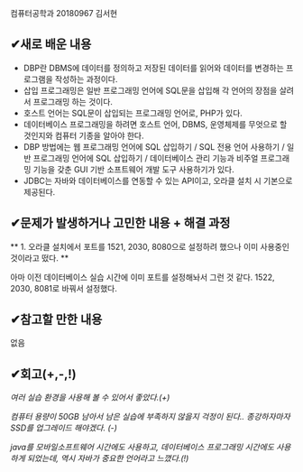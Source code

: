컴퓨터공학과 20180967 김서현
##  &#10004;새로 배운 내용
- DBP란 DBMS에 데이터를 정의하고 저장된 데이터를 읽어와 데이터를 변경하는 프로그램을 작성하는 과정이다.
- 삽입 프로그래밍은 일반 프로그래밍 언어에 SQL문을 삽입해 각 언어의 장점을 살려서 프로그래밍 하는 것이다.
- 호스트 언어는 SQL문이 삽입되는 프로그래밍 언어로, PHP가 있다.
- 데이터베이스 프로그래밍을 하려면 호스트 언어, DBMS, 운영체제를 무엇으로 할 것인지와 컴퓨터 기종을 알아야 한다.
- DBP 방법에는 웹 프로그래밍 언어에 SQL 삽입하기 / SQL 전용 언어 사용하기 / 일반 프로그래밍 언어에 SQL 삽입하기 / 
데이터베이스 관리 기능과 비주얼 프로그래밍 기능을 갖춘 GUI 기반 소프트웨어 개발 도구 사용하기가 있다.
- JDBC는 자바와 데이터베이스를 연동할 수 있는 API이고, 오라클 설치 시 기본으로 제공된다.

##  &#10004;문제가 발생하거나 고민한 내용 + 해결 과정
** 1. 오라클 설치에서 포트를 1521, 2030, 8080으로 설정하려 했으나 이미 사용중인 것이라고 떴다.  **

아마 이전 데이터베이스 실습 시간에 이미 포트를 설정해놔서 그런 것 같다.
1522, 2030, 8081로 바꿔서 설정했다.


##  &#10004;참고할 만한 내용

없음

##  &#10004;회고(+,-,!)
*여러 실습 환경을 사용해 볼 수 있어서 좋았다.(+)*

*컴퓨터 용량이 50GB 남아서 남은 실습에 부족하지 않을지 걱정이 된다.. 종강하자마자 SSD를 업그레이드 해야겠다. (-)*

*java를 모바일소프트웨어 시간에도 사용하고, 데이터베이스 프로그래밍 시간에도 사용하게 되었는데, 역시 자바가 중요한 언어라고 느꼈다.(!)*
